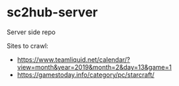 # sc2hub-server

Server side repo

Sites to crawl:
* https://www.teamliquid.net/calendar/?view=month&year=2019&month=2&day=13&game=1
* https://gamestoday.info/category/pc/starcraft/